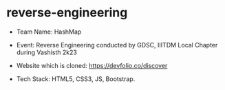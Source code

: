 # reverse-engineering

* Team Name: HashMap

* Event: Reverse Engineering conducted by GDSC, IIITDM Local Chapter during Vashisth 2k23

* Website which is cloned: https://devfolio.co/discover

* Tech Stack: HTML5, CSS3, JS, Bootstrap.
